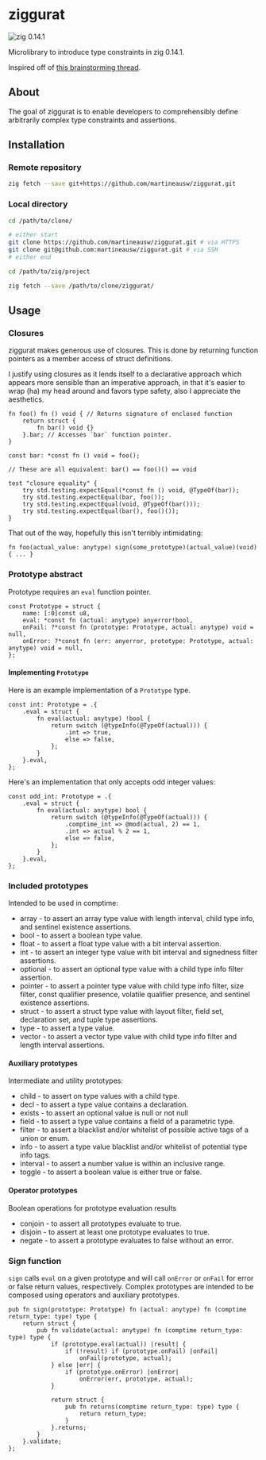 # ziggurat

![zig 0.14.1](https://img.shields.io/badge/zig-0.14.1-brightgreen)

Microlibrary to introduce type constraints in zig 0.14.1.

Inspired off of [this brainstorming thread](https://ziggit.dev/t/implementing-generic-concepts-on-function-declarations/1490).

## About

The goal of ziggurat is to enable developers to comprehensibly define arbitrarily complex type constraints and assertions.

## Installation

### Remote repository

```bash
zig fetch --save git+https://github.com/martineausw/ziggurat.git
```

### Local directory

```bash
cd /path/to/clone/

# either start
git clone https://github.com/martineausw/ziggurat.git # via HTTPS
git clone git@github.com:martineausw/ziggurat.git # via SSH
# either end

cd /path/to/zig/project

zig fetch --save /path/to/clone/ziggurat/
```

## Usage

### Closures

ziggurat makes generous use of closures. This is done by returning function pointers as a member access of struct definitions.

I justify using closures as it lends itself to a declarative approach which appears more sensible than an imperative approach, in that it's easier to wrap (ha) my head around and favors type safety, also I appreciate the aesthetics.

```zig
fn foo() fn () void { // Returns signature of enclosed function
    return struct {
        fn bar() void {}
    }.bar; // Accesses `bar` function pointer.
}

const bar: *const fn () void = foo();

// These are all equivalent: bar() == foo()() == void

test "closure equality" {
    try std.testing.expectEqual(*const fn () void, @TypeOf(bar));
    try std.testing.expectEqual(bar, foo());
    try std.testing.expectEqual(void, @TypeOf(bar()));
    try std.testing.expectEqual(bar(), foo()());
}

```

That out of the way, hopefully this isn't terribly intimidating:

```zig
fn foo(actual_value: anytype) sign(some_prototype)(actual_value)(void) { ... }
```

### Prototype abstract

Prototype requires an `eval` function pointer.

```zig
const Prototype = struct {
    name: [:0]const u8,
    eval: *const fn (actual: anytype) anyerror!bool,
    onFail: ?*const fn (prototype: Prototype, actual: anytype) void = null,
    onError: ?*const fn (err: anyerror, prototype: Prototype, actual: anytype) void = null,
};
```

#### Implementing `Prototype`

Here is an example implementation of a `Prototype` type.

```zig
const int: Prototype = .{
    .eval = struct {
        fn eval(actual: anytype) !bool {
            return switch (@typeInfo(@TypeOf(actual))) {
                .int => true,
                else => false,
            };
        }
    }.eval,
};
```

Here's an implementation that only accepts odd integer values:

```zig
const odd_int: Prototype = .{
    .eval = struct {
        fn eval(actual: anytype) bool {
            return switch (@typeInfo(@TypeOf(actual))) {
                .comptime_int => @mod(actual, 2) == 1,
                .int => actual % 2 == 1,
                else => false,
            };
        }
    }.eval,
};
```

### Included prototypes

Intended to be used in comptime:

-   array - to assert an array type value with length interval, child type info, and sentinel existence assertions.
-   bool - to assert a boolean type value.
-   float - to assert a float type value with a bit interval assertion.
-   int - to assert an integer type value with bit interval and signedness filter assertions.
-   optional - to assert an optional type value with a child type info filter assertion.
-   pointer - to assert a pointer type value with child type info filter, size filter, const qualifier presence, volatile qualifier presence, and sentinel existence assertions.
-   struct - to assert a struct type value with layout filter, field set, declaration set, and tuple type assertions.
-   type - to assert a type value.
-   vector - to assert a vector type value with child type info filter and length interval assertions.

#### Auxiliary prototypes

Intermediate and utility prototypes:

-   child - to assert on type values with a child type.
-   decl - to assert a type value contains a declaration.
-   exists - to assert an optional value is null or not null
-   field - to assert a type value contains a field of a parametric type.
-   filter - to assert a blacklist and/or whitelist of possible active tags of a union or enum.
-   info - to assert a type value blacklist and/or whitelist of potential type info tags.
-   interval - to assert a number value is within an inclusive range.
-   toggle - to assert a boolean value is either true or false.

#### Operator prototypes

Boolean operations for prototype evaluation results

-   conjoin - to assert all prototypes evaluate to true.
-   disjoin - to assert at least one prototype evaluates to true.
-   negate - to assert a prototype evaluates to false without an error.

### Sign function

`sign` calls `eval` on a given prototype and will call `onError` or `onFail` for error or false return values, respectively. Complex prototypes are intended to be composed using operators and auxiliary prototypes.

```zig
pub fn sign(prototype: Prototype) fn (actual: anytype) fn (comptime return_type: type) type {
    return struct {
        pub fn validate(actual: anytype) fn (comptime return_type: type) type {
            if (prototype.eval(actual)) |result| {
                if (!result) if (prototype.onFail) |onFail|
                    onFail(prototype, actual);
            } else |err| {
                if (prototype.onError) |onError|
                    onError(err, prototype, actual);
            }

            return struct {
                pub fn returns(comptime return_type: type) type {
                    return return_type;
                }
            }.returns;
        }
    }.validate;
};
```
